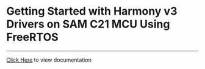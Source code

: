 # Getting Started with Harmony v3 Drivers on SAM C21 MCU Using FreeRTOS
______

[Click Here](https://onlinedocs.microchip.com/v2/keyword-lookup?keyword=SAM_C21_XPRO_LOW_POWER&redirect=true) to view documentation

